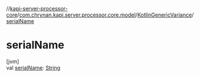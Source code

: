 //[kapi-server-processor-core](../../../index.md)/[com.chrynan.kapi.server.processor.core.model](../index.md)/[KotlinGenericVariance](index.md)/[serialName](serial-name.md)

# serialName

[jvm]\
val [serialName](serial-name.md): [String](https://kotlinlang.org/api/latest/jvm/stdlib/kotlin/-string/index.html)
